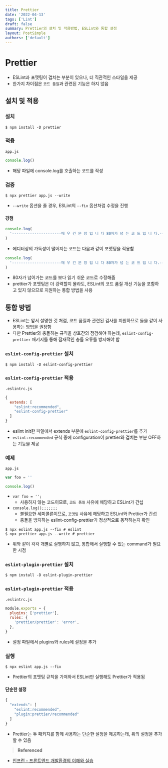 ```yaml
---
title: Prettier
date: '2022-04-13'
tags: ['Lint']
draft: false
summary: Prettier의 설치 및 적용방법, ESLint와 통합 설정
layout: PostSimple
authors: ['default']
---
```


# Prettier

- ESLint과 포맷팅이 겹치는 부분이 있으나, 더 직관적인 스타일을 제공
- 한가지 차이점은 `코드 품질`과 관련된 기능은 하지 않음

## 설치 및 적용

### 설치

```shell
$ npm install -D prettier
```

### 적용

`app.js`

```javascript
console.log()
```

- 해당 파일에 console.log를 호출하는 코드를 작성

### 검증

```shell
$ npx prettier app.js --write
```

- `--write` 옵션을 줄 경우, ESLint의 `--fix` 옵션처럼 수정을 진행

#### 강점

```javascript
console.log(
  '----------------------매 우 긴 문 장 입 니 다 80자가 넘 는 코 드 입 니 다.----------------------'
)
```

- 에디터상의 가독성이 떨어지는 코드는 다음과 같이 포맷팅을 적용함

```javascript
console.log(
  '----------------------매 우 긴 문 장 입 니 다 80자가 넘 는 코 드 입 니 다.----------------------'
)
```

- 80자가 넘어가는 코드를 보다 읽기 쉬운 코드로 수정해줌
- prettier가 포맷팅은 더 강력할지 몰라도, ESLint의 코드 품질 개선 기능을 포함하고 있지 않으므로 지원하는 통합 방법을 사용

## 통합 방법

- ESLint는 앞서 설명한 것 처럼, 코드 품질과 관련된 검사를 지원하므로 둘을 같이 사용하는 방법을 권장함
- 다만 Prettier와 충돌하는 규칙을 상호간의 점검해야 하는데, `eslint-config-prettier` 패키지를 통해 잠재적인 충돌 오류를 방지해야 함

### `eslint-config-prettier` 설치

```shell
$ npm install -D eslint-config-prettier
```

### `eslint-config-prettier` 적용

`.eslintrc.js`

```javascript
{
  extends: [
    "eslint:recommended",
    "eslint-config-prettier"
  ]
}
```

- eslint init한 파일에서 extends 부분에 `eslint-config-prettier`를 추가
- `eslint:recommended` 규칙 중에 configuration이 prettier와 겹치는 부분 OFF하는 기능을 제공

### 예제

`app.js`

```javascript
var foo = ''

console.log()
```

- `var foo = '';`
  - 사용하지 않는 코드이므로, `코드 품질` 사유에 해당하고 ESLint가 간섭
- `console.log();;;;;;;`
  - 불필요한 세미콜론이므로, `포맷팅` 사유에 해당하고 ESLint와 Prettier가 간섭
  - 충돌을 방지하는 eslint-config-prettier가 정상적으로 동작하는지 확인

```shell
$ npx eslint app.js --fix # eslint
$ npx prettier app.js --write # prettier
```

- 위와 같이 각각 개별로 실행하지 않고, 통합해서 실행할 수 있는 command가 필요한 시점

### `eslint-plugin-prettier` 설치

```shell
$ npm install -D eslint-plugin-prettier
```

### `eslint-plugin-prettier` 적용

`.eslintrc.js`

```javascript
module.exports = {
  plugins: ['prettier'],
  rules: {
    'prettier/prettier': 'error',
  },
}
```

- 설정 파일에서 plugins와 rules에 설정을 추가

### 실행

```shell
$ npx eslint app.js --fix
```

- Prettier의 포맷팅 규칙을 가져와서 ESLint만 실행해도 Prettier가 적용됨

#### 단순한 설정

```javascript
{
  "extends": [
    "eslint:recommended",
    "plugin:prettier/recommended"
  ]
}
```

- Prettier는 두 패키지를 함께 사용하는 단순한 설정을 제공하는데, 위의 설정을 추가할 수 있음

> **Referenced**

- [인프런 - 프론트엔드 개발환경의 이해와 실습](https://www.inflearn.com/course/%ED%94%84%EB%A1%A0%ED%8A%B8%EC%97%94%EB%93%9C-%EA%B0%9C%EB%B0%9C%ED%99%98%EA%B2%BD/dashboard)
